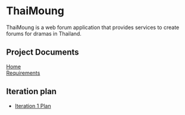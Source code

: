 # ThaiMoung
ThaiMoung is a web forum application that provides services to create forums for dramas in Thailand.

## Project Documents

[Home](../../wiki/Home)  
[Requirements](../../wiki/Requirements)   

## Iteration plan
* [Iteration 1 Plan](../../wiki/Iteration%201%20Plan)
